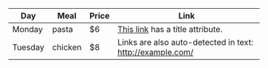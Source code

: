 | Day     | Meal    | Price | Link |
| --------|---------|-------|------|
| Monday  | pasta   | $6    |  [This link](http://example.com/ "Title") has a title attribute.|
| Tuesday | chicken | $8    | Links are also auto-detected in text: http://example.com/ |
